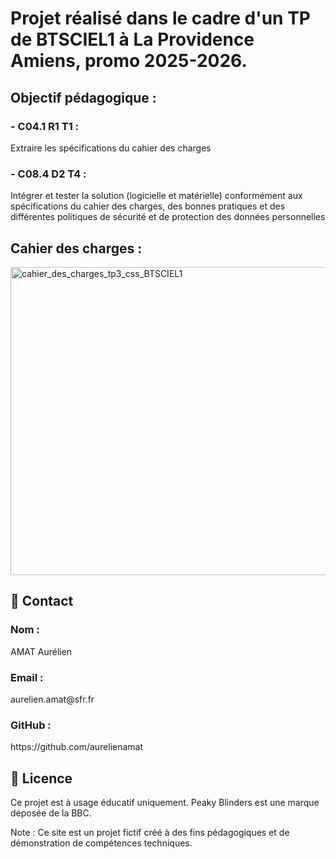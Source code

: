 <h1>Projet réalisé dans le cadre d'un TP de BTSCIEL1 à La Providence Amiens, promo 2025-2026.</h1>

<h2>Objectif pédagogique : </h2>
<h3>- C04.1 R1 T1 :</h3> <p>Extraire les spécifications du cahier des charges</p>
<h3>- C08.4 D2 T4 :</h3> <p>Intégrer et tester la solution (logicielle et matérielle) conformément aux spécifications du cahier des charges, des bonnes pratiques et des différentes politiques de sécurité et de protection des données personnelles</p>

<h2>Cahier des charges : </h2>
<img width="656" height="493" alt="cahier_des_charges_tp3_css_BTSCIEL1" src="https://github.com/user-attachments/assets/6f5b3034-0fd3-41f6-bd90-d4fe0e3e9383" />


<h2>📧 Contact</h2>
<h3>Nom :</h3> <p>AMAT Aurélien</p>
<h3>Email :</h3> <p>aurelien.amat@sfr.fr</p>
<h3>GitHub :</h3> <a>https://github.com/aurelienamat</a>
<h2>📝 Licence</h2>
<p>Ce projet est à usage éducatif uniquement. Peaky Blinders est une marque déposée de la BBC.</p>

<p>Note : Ce site est un projet fictif créé à des fins pédagogiques et de démonstration de compétences techniques.</p>
